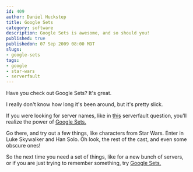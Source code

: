 ```yaml
--- 
id: 409
author: Daniel Huckstep
title: Google Sets
category: software
description: Google Sets is awesome, and so should you!
published: true
publishedon: 07 Sep 2009 08:00 MDT
slugs: 
- google-sets
tags: 
- google
- star-wars
- serverfault
---
```

Have you check out Google Sets? It's great.

I really don't know how long it's been around, but it's pretty slick.

If you were looking for server names, like in
[this](http://serverfault.com/questions/45734/the-coolest-server-names)
serverfault question, you'll realize the power of [Google
Sets.](http://labs.google.com/sets)

Go there, and try out a few things, like characters from Star Wars.
Enter in Luke Skywalker and Han Solo. Oh look, the rest of the cast, and
even some obscure ones!

So the next time you need a set of things, like for a new bunch of
servers, or if you are just trying to remember something, try [Google
Sets.](http://labs.google.com/sets)

